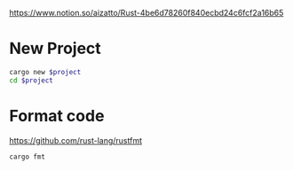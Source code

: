 https://www.notion.so/aizatto/Rust-4be6d78260f840ecbd24c6fcf2a16b65

# New Project

```sh
cargo new $project
cd $project
```

# Format code

https://github.com/rust-lang/rustfmt

```sh
cargo fmt
```